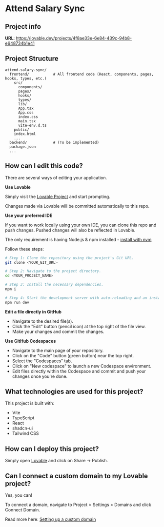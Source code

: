 # Attend Salary Sync

## Project info

**URL**: https://lovable.dev/projects/4f8ae33e-6e84-439c-94b8-e648734b1e41

## Project Structure

```
attend-salary-sync/
  frontend/           # All frontend code (React, components, pages, hooks, types, etc.)
    src/
      components/
      pages/
      hooks/
      types/
      lib/
      App.tsx
      App.css
      index.css
      main.tsx
      vite-env.d.ts
    public/
    index.html
    ...
  backend/            # (To be implemented)
  package.json
  ...
```

## How can I edit this code?

There are several ways of editing your application.

**Use Lovable**

Simply visit the [Lovable Project](https://lovable.dev/projects/4f8ae33e-6e84-439c-94b8-e648734b1e41) and start prompting.

Changes made via Lovable will be committed automatically to this repo.

**Use your preferred IDE**

If you want to work locally using your own IDE, you can clone this repo and push changes. Pushed changes will also be reflected in Lovable.

The only requirement is having Node.js & npm installed - [install with nvm](https://github.com/nvm-sh/nvm#installing-and-updating)

Follow these steps:

```sh
# Step 1: Clone the repository using the project's Git URL.
git clone <YOUR_GIT_URL>

# Step 2: Navigate to the project directory.
cd <YOUR_PROJECT_NAME>

# Step 3: Install the necessary dependencies.
npm i

# Step 4: Start the development server with auto-reloading and an instant preview.
npm run dev
```

**Edit a file directly in GitHub**

- Navigate to the desired file(s).
- Click the "Edit" button (pencil icon) at the top right of the file view.
- Make your changes and commit the changes.

**Use GitHub Codespaces**

- Navigate to the main page of your repository.
- Click on the "Code" button (green button) near the top right.
- Select the "Codespaces" tab.
- Click on "New codespace" to launch a new Codespace environment.
- Edit files directly within the Codespace and commit and push your changes once you're done.

## What technologies are used for this project?

This project is built with:

- Vite
- TypeScript
- React
- shadcn-ui
- Tailwind CSS

## How can I deploy this project?

Simply open [Lovable](https://lovable.dev/projects/4f8ae33e-6e84-439c-94b8-e648734b1e41) and click on Share -> Publish.

## Can I connect a custom domain to my Lovable project?

Yes, you can!

To connect a domain, navigate to Project > Settings > Domains and click Connect Domain.

Read more here: [Setting up a custom domain](https://docs.lovable.dev/tips-tricks/custom-domain#step-by-step-guide)
